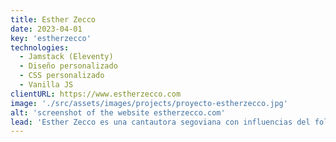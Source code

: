 ```yaml
---
title: Esther Zecco
date: 2023-04-01
key: 'estherzecco'
technologies:
  - Jamstack (Eleventy)
  - Diseño personalizado
  - CSS personalizado
  - Vanilla JS
clientURL: https://www.estherzecco.com
image: './src/assets/images/projects/proyecto-estherzecco.jpg'
alt: 'screenshot of the website estherzecco.com'
lead: 'Esther Zecco es una cantautora segoviana con influencias del folk y country americano. Trabajamos juntos en el concepto de una página web muy moderna y sencilla donde  puede presentar y vender sus CDs (a través de Stripe Checkout), mostrar sus próximos conciertos y compartir actualizaciones y pensamientos con sus fans a través del blog. La página está basada en mi starter "Eleventy Excellent".'
---
```


